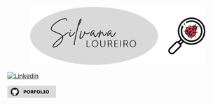 <p align="center">
  <img  max-width: 100%; width="400px" src="./Media/Nombre.png" alt="Silvana Loureiro"/>
</p>


[<img alt="Linkedin" src="https://img.shields.io/badge/linkedin-%230077B5.svg?&style=for-the-badge&logo=linkedin&logoColor=white" />](https://www.linkedin.com/in/silvana-loureiro/)

[<img alt="Git" src="./Media/porfolioGit.png" >](https://github.com/SLouQA/Porfolio)